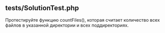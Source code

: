 ## tests/SolutionTest.php
Протестируйте функцию countFiles(), которая считает количество всех файлов в указанной директории и всех поддиректориях.

<?php

$filesCount = countFiles('/path/to/directory');
У этой функции есть дополнительное поведение. Во время обхода файлов, она записывает информацию об этом (какие файлы были задействованы) в специальный файл, который называется журналом действий или логом.

Запись в файл является нежелательным побочным эффектом. Каждый запуск будет заполнять какой-то файл, который мы никак не используем. От него нужно избавиться. Все что мы хотим – чтобы функция считала количество файлов. Сделать это можно так. Для записи в файл, функция countFiles(), использует другую функцию, которую можно подменить:

<?php

function countFiles(string $path, $log = null)
    // Где-то внутри  во время работы
    $logger = $log ?? $defaultLogger;
    $logger('some file was processed');
};
Для подмены нужно передать вторым параметром функцию-пустышку, которая не будет ничего делать. В таком случае ее вызов внутри countFiles() хоть и отработает, но не породит побочного эффекта.

Подсказки
Передайте этой функции путь до директории внутри fixtures и убедитесь в том что она правильно посчитала количество файлов внутри